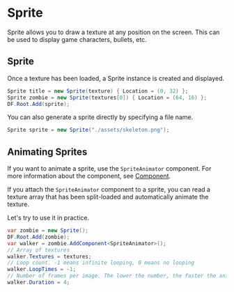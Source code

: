 # Sprite

Sprite allows you to draw a texture at any position on the screen. This can be used to display game characters, bullets, etc.

## Sprite

Once a texture has been loaded, a Sprite instance is created and displayed.

```cs
Sprite title = new Sprite(texture) { Location = (0, 32) };
Sprite zombie = new Sprite(textures[0]) { Location = (64, 16) };
DF.Root.Add(sprite);
```

You can also generate a sprite directly by specifying a file name.

```cs
Sprite sprite = new Sprite("./assets/skeleton.png");
```

## Animating Sprites

If you want to animate a sprite, use the `SpriteAnimator` component. For more information about the component, see [Component](./component.md).

If you attach the `SpriteAnimator` component to a sprite, you can read a texture array that has been split-loaded and automatically animate the texture.

Let's try to use it in practice.

```cs
var zombie = new Sprite();
DF.Root.Add(zombie);
var walker = zombie.AddComponent<SpriteAnimator>();
// Array of textures
walker.Textures = textures;
// Loop count. -1 means infinite looping, 0 means no looping
walker.LoopTimes = -1;
// Number of frames per image. The lower the number, the faster the animation
walker.Duration = 4;
```

